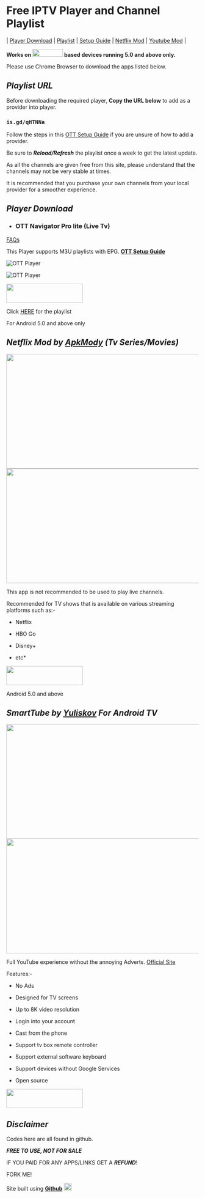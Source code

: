 # Free IPTV Player and Channel Playlist

| [Player Download](#player-download) | [Playlist](#playlist-url) | [Setup Guide](https://konsparrow92.github.io/sgtv/SETUP.html) | [Netflix Mod](#netflix-mod-by-apkmody-tv-seriesmovies) | [Youtube Mod](#smarttube-by-yuliskov-for-android-tv) |

**Works on <img src="https://www.pngplay.com/wp-content/uploads/2/Android-Logo-Transparent-PNG.png" width="80" height="20"> based devices running 5.0 and above only.**

Please use Chrome Browser to download the apps listed below.


## ***Playlist URL***

Before downloading the required player, **Copy the URL below** to add as a provider into player. 

### **`is.gd/qHTNNa`**

Follow the steps in this [OTT Setup Guide](https://konsparrow92.github.io/sgtv/SETUP.html) if you are unsure of how to add a provider.

Be sure to ***Reload/Refresh*** the playlist once a week to get the latest update.

As all the channels are given free from this site, please understand that the channels may not be very stable at times.

It is recommended that you purchase your own channels from your local provider for a smoother experience.


## *Player Download*

  - ### OTT Navigator Pro lite (Live Tv)
  [FAQs](https://ottnav.github.io/faq.html)
    
This Player supports M3U playlists with EPG. [**OTT Setup Guide**](https://konsparrow92.github.io/sgtv/SETUP.html)

![OTT Player](https://play-lh.googleusercontent.com/06G8NX5ToJcqS6YPv1GR-V4yfwYasXgaxWkZ6k3kASK-GYHsZ7gnEbiFKK460e33Yukp=w720-h310-rw)

![OTT Player](https://play-lh.googleusercontent.com/pwJ9CyW2JB81t8_cACHW24Ez3kT0PmdcwE4soz3G4vgGaTpUuuVIvpMgua7P4vNFPg=w720-h310-rw)

[<img src="https://www.mtctutorials.com/wp-content/uploads/2019/04/Download-button-png-GREEN-color-by-mtc-tutorials-2048x574.png" width="200" height="50">](https://drive.google.com/file/d/1EX3q857dmVizU2B1EYFcRtD5YJUw62FY/view?usp=share_link)

Click [HERE](#playlist-url) for the playlist

For Android 5.0 and above only


## *Netflix Mod by [ApkMody](https://apkmody.io/) (Tv Series/Movies)*
   
<img src="https://theleaker.com/wp-content/uploads/2019/05/netflix_logo.0.jpg" width="550" height="300">

<img src="https://apkmodo.net/wp-content/uploads/2019/12/netflix-7-54-0-pro-4k-unlocked-0MovkIpp.jpg" width="550" height="300">

This app is not recommended to be used to play live channels.

Recommended for TV shows that is available on various streaming platforms such as:-
    
- Netflix
    
- HBO Go
    
- Disney+
    
- etc*

[<img src="https://www.mtctutorials.com/wp-content/uploads/2019/04/Download-button-png-GREEN-color-by-mtc-tutorials-2048x574.png" width="200" height="50">](https://drive.google.com/file/d/1NUD-KeYaeZ0fX7y_V4CPyFqz3RXO8ADt/view?usp=share_link)

Android 5.0 and above

## *SmartTube by [Yuliskov](https://github.com/yuliskov/SmartTubeNext) For Android TV*

<img src="https://smartyoutubetv.github.io/images/screens/smartyoutubetv_screenshot_03.jpg" width="550" height="300">
<img src="https://smartyoutubetv.github.io/images/screens/smartyoutubetv_screenshot_01.jpg" width="550" height="300">

Full YouTube experience without the annoying Adverts. 
[Official Site](https://smartyoutubetv.github.io/)

Features:-

- No Ads

- Designed for TV screens

- Up to 8K video resolution

- Login into your account

- Cast from the phone

- Support tv box remote controller

- Support external software keyboard

- Support devices without Google Services

- Open source

[<img src="https://www.mtctutorials.com/wp-content/uploads/2019/04/Download-button-png-GREEN-color-by-mtc-tutorials-2048x574.png" width="200" height="50">](https://drive.google.com/file/d/1JT58x10u9ZWHSnQHNTv8nujI_yOypa2-/view?usp=share_link)


## ***Disclaimer***

Codes here are all found in github.

***FREE TO USE, NOT FOR SALE***

IF YOU PAID FOR ANY APPS/LINKS GET A ***REFUND***!

FORK ME!

Site built using [**Github**](https://github.com) <img src="https://static.wikia.nocookie.net/logopedia/images/8/8f/25231.svg/revision/latest/scale-to-width-down/439?cb=20180326041942" width=20 height=20>
